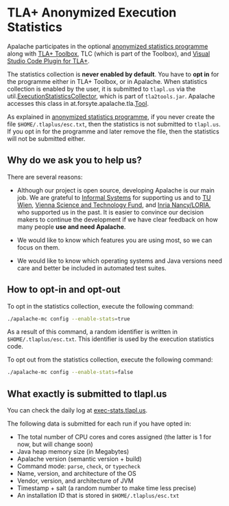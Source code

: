 # TLA+ Anonymized Execution Statistics

Apalache participates in the optional [anonymized statistics programme] along
with [TLA+ Toolbox], TLC (which is part of the Toolbox), and [Visual Studio
Code Plugin for TLA+].

The statistics collection is **never enabled by default**. You have to **opt in**
for the programme either in TLA+ Toolbox, or in Apalache. When statistics
collection is enabled by the user, it is submitted to `tlapl.us` via the
util.[ExecutionStatisticsCollector], which is part of `tla2tools.jar`. Apalache
accesses this class in at.forsyte.apalache.tla.[Tool].

As explained in [anonymized statistics programme], if you never create the file
`$HOME/.tlaplus/esc.txt`, then the statistics is not submitted to `tlapl.us`.
If you opt in for the programme and later remove the file, then the statistics
will not be submitted either.


## Why do we ask you to help us?

There are several reasons:

  - Although our project is open source, developing Apalache is our main job.
    We are grateful to [Informal Systems] for supporting us and to [TU Wien],
    [Vienna Science and Technology Fund], and [Inria Nancy/LORIA], who
    supported us in the past. It is easier to convince our decision makers to
    continue the development if we have clear feedback on how many people
    **use and need Apalache**.

  - We would like to know which features you are using most, so we can focus on
    them.

  - We would like to know which operating systems and Java versions need care
    and better be included in automated test suites.

## How to opt-in and opt-out

To opt in the statistics collection, execute the following command:

```sh
./apalache-mc config --enable-stats=true
```

As a result of this command, a random identifier is written in
`$HOME/.tlaplus/esc.txt`. This identifier is used by the execution statistics
code.

To opt out from the statistics collection, execute the following command:

```sh
./apalache-mc config --enable-stats=false
```

## What exactly is submitted to tlapl.us

You can check the daily log at [exec-stats.tlapl.us](https://exec-stats.tlapl.us/).

The following data is submitted for each run if you have opted in:

  - The total number of CPU cores and cores assigned
  (the latter is 1 for now, but will change soon)
  - Java heap memory size (in Megabytes)
  - Apalache version (semantic version + build)
  - Command mode: `parse`, `check`, or `typecheck`
  - Name, version, and architecture of the OS
  - Vendor, version, and architecture of JVM
  - Timestamp + salt (a random number to make time less precise)
  - An installation ID that is stored in `$HOME/.tlaplus/esc.txt`


[TLA+ Toolbox]: http://lamport.azurewebsites.net/tla/toolbox.html
[Visual Studio Code Plugin for TLA+]: https://marketplace.visualstudio.com/items?itemName=alygin.vscode-tlaplus
[anonymized statistics programme]: https://github.com/tlaplus/tlaplus/blob/master/tlatools/org.lamport.tlatools/src/util/ExecutionStatisticsCollector.md
[ExecutionStatisticsCollector]: https://github.com/tlaplus/tlaplus/blob/master/tlatools/org.lamport.tlatools/src/util/ExecutionStatisticsCollector.java
[Tool]: https://github.com/informalsystems/apalache/blob/main/mod-tool/src/main/scala/at/forsyte/apalache/tla/Tool.scala
[Informal Systems]: https://informal.systems
[TU Wien]: https://www.tuwien.at/
[Vienna Science and Technology Fund]: https://www.wwtf.at/index.php?lang=EN
[Inria Nancy/LORIA]: https://www.inria.fr/en/centre-inria-nancy-grand-est
